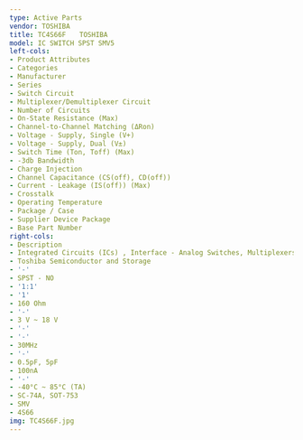 ```yaml
---
type: Active Parts
vendor: TOSHIBA
title: TC4S66F　　TOSHIBA
model: IC SWITCH SPST SMV5
left-cols:
- Product Attributes
- Categories
- Manufacturer
- Series
- Switch Circuit
- Multiplexer/Demultiplexer Circuit
- Number of Circuits
- On-State Resistance (Max)
- Channel-to-Channel Matching (ΔRon)
- Voltage - Supply, Single (V+)
- Voltage - Supply, Dual (V±)
- Switch Time (Ton, Toff) (Max)
- -3db Bandwidth
- Charge Injection
- Channel Capacitance (CS(off), CD(off))
- Current - Leakage (IS(off)) (Max)
- Crosstalk
- Operating Temperature
- Package / Case
- Supplier Device Package
- Base Part Number
right-cols:
- Description
- Integrated Circuits (ICs) , Interface - Analog Switches, Multiplexers, Demultiplexers
- Toshiba Semiconductor and Storage
- '-'
- SPST - NO
- '1:1'
- '1'
- 160 Ohm
- '-'
- 3 V ~ 18 V
- '-'
- '-'
- 30MHz
- '-'
- 0.5pF, 5pF
- 100nA
- '-'
- -40°C ~ 85°C (TA)
- SC-74A, SOT-753
- SMV
- 4S66
img: TC4S66F.jpg
---
```

